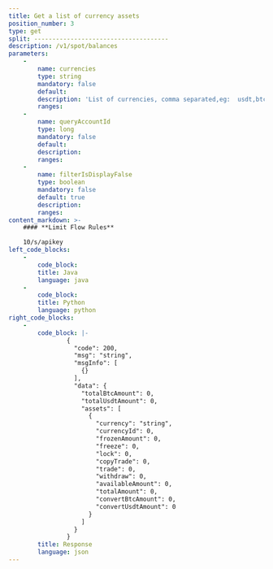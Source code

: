 ```yaml
---
title: Get a list of currency assets
position_number: 3
type: get
split: -------------------------------------
description: /v1/spot/balances
parameters:
    -
        name: currencies
        type: string
        mandatory: false
        default:
        description: 'List of currencies, comma separated,eg:  usdt,btc'
        ranges:
    -
        name: queryAccountId
        type: long
        mandatory: false
        default:
        description: 
        ranges:
    -
        name: filterIsDisplayFalse
        type: boolean
        mandatory: false
        default: true
        description:
        ranges:
content_markdown: >-
    #### **Limit Flow Rules**

    10/s/apikey
left_code_blocks:
    -
        code_block:
        title: Java
        language: java
    -
        code_block:
        title: Python
        language: python
right_code_blocks:
    -
        code_block: |-
                {
                  "code": 200,
                  "msg": "string",
                  "msgInfo": [
                    {}
                  ],
                  "data": {
                    "totalBtcAmount": 0,
                    "totalUsdtAmount": 0,
                    "assets": [    
                      {        
                        "currency": "string",
                        "currencyId": 0,
                        "frozenAmount": 0,      
                        "freeze": 0,            
                        "lock": 0,              
                        "copyTrade": 0,         
                        "trade": 0,            
                        "withdraw": 0,         
                        "availableAmount": 0,
                        "totalAmount": 0,
                        "convertBtcAmount": 0,
                        "convertUsdtAmount": 0   
                      }
                    ]
                  }
                }
        title: Response
        language: json
---
```


